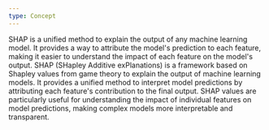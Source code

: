 ```yaml
---
type: Concept
---
```


SHAP is a unified method to explain the output of any machine learning model. It provides a way to attribute the model's prediction to each feature, making it easier to understand the impact of each feature on the model's output. SHAP (SHapley Additive exPlanations) is a framework based on Shapley values from game theory to explain the output of machine learning models. It provides a unified method to interpret model predictions by attributing each feature's contribution to the final output. SHAP values are particularly useful for understanding the impact of individual features on model predictions, making complex models more interpretable and transparent.